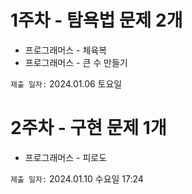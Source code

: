 # 1주차 - 탐욕법 문제 2개
* 프로그래머스 - 체육복
* 프로그래머스 - 큰 수 만들기<br>

`제출 일자:` 2024.01.06 토요일  


# 2주차 - 구현 문제 1개
* 프로그래머스 - 피로도

`제출 일자:` 2024.01.10 수요일 17:24  
